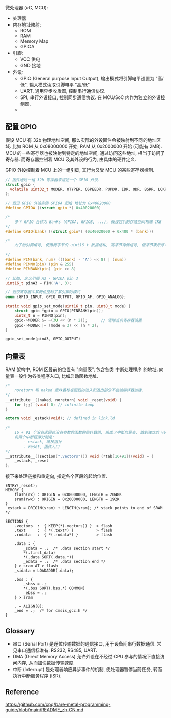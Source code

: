 微处理器 (uC, MCU):
- 处理器
- 内存地址映射:
	- ROM 
	- RAM 
	- Memory Map 
	- GPIOA 
- 引脚:
	- VCC 供电
	- GND 接地
- 外设:
	- GPIO (General purpose Input Output), 输出模式将引脚电平设置为 "高/低", 输入模式读取引脚电平 "高/低"
	- UART, 通用异步收发器, 控制串行通信协议.
	- SPI, 串行外设接口, 控制同步通信协议. 在 MCU/SoC 内作为独立的外设控制器.
	- 

## 配置 GPIO 

假设 MCU 有 32b 物理地址空间, 那么实际的外设固件会被映射到不同的地址区域. 比如 ROM 从 0x08000000 开始, RAM 从 0x2000000 开始 (可能有 2MB). MCU 的一些寄存器也被映射到特定的地址空间, 通过访问这些地址, 相当于访问了寄存器. 而寄存器控制着 MCU 及其外设的行为, 由具体的硬件定义.

GPIO 外设控制着 MCU 上的一组引脚, 其行为又受 MCU 的某些寄存器控制. 

```c
// 固件通过一组 32b 寄存器来描述一个 GPIO 外设. 
struct gpio {
  volatile uint32_t MODER, OTYPER, OSPEEDR, PUPDR, IDR, ODR, BSRR, LCKR, AFR[2];
};

// 假设 GPIO 外设实例 GPIOA 起始 地址为 0x40020000
#define GPIOA ((struct gpio *) 0x40020000)

/*
	多个 GPIO 合称为 Banks (GPIOA, GPIOB, ...), 假设它们的存储空间相隔 1KB
*/
#define GPIO(bank) ((struct gpio*) (0x40020000 + 0x400 * (bank)))

/*
	为了给引脚编号, 使用两字节的 uint16_t 数据结构, 高字节存储组号, 低字节表示序号.
	
*/
#define PIN(bank, num) (((bank) - 'A') << 8) | (num))
#define PINNO(pin) (pin & 255)
#define PINBANK(pin) (pin >> 8)

// 比如, 定义引脚 A3 - GPIOA pin 3
uint16_t pinA3 = PIN('A', 3);

// 假设寄存器中某两位控制了某引脚的模式
enum {GPIO_INPUT, GPIO_OUTPUT, GPIO_AF, GPIO_ANALOG};

static void gpio_set_mode(uint16_t pin, uint8_t mode) {
	struct gpio *gpio = GPIO(PINBANK(pin));
	uint8_t n = PINNO(pin);
	gpio->MODER &= ~(3U << (n * 2));      // 清除当前寄存器设置
	gpio->MODER |= (mode & 3) << (n * 2);
}

gpio_set_mode(pinA3, GPIO_OUTPUT)
```

## 向量表

RAM 架构中, ROM 区最前的位置有 "向量表", 包含各类 中断处理程序 的地址. 向量表一般作为各类程序入口, 比如启动函数地址. 

```c
/*
	noreturn 和 naked 意味着标准函数的进入和退出部分不会被编译器创建.
*/
__attribute__((naked, noreturn) void _reset(void) {
	for (;;) (void) 0; // infinite loop
}

extern void _estack(void); // defined in link.ld

/* 
	16 + 91 个没有返回也没有参数的函数的指针数组, 组成了中断向量表. 放到独立的 vectors 段.
	前两个中断程序分别是:
		- estack, 堆栈指针
		- reset, 固件入口
*/
__attribute__((section(".vectors"))) void (*tab[16+91])(void) = {
	_estack, _reset 
};
```

接下来处理链接和重定向, 指定各个区段的起始位置.

```ld
ENTRY(_reset);
MEMORY {
	flash(rx) : ORIGIN = 0x08000000, LENGTH = 2048K
	sram(rwx) : ORIGIN = 0x20000000, LENGTH = 192K
}
_estack = ORIGIN(sram) + LENGTH(sram); /* stack points to end of SRAM */

SECTIONS {
	.vectors  :  { KEEP(*(.vectors)) }  > flash
	.text     :  { *(.text*) }          > flash
	.rodata   :  { *(.rodata*) }        > flash 

	.data : {
		_sdata = .;  /* .data section start */
		*(.first_data)
		*(.data SORT(.data.*))
		_edata = .;  /* .data section end */
	} > sram AT > flash 
	_sidata = LOADADDR(.data);

	.bss : {
		_sbss = .;
		*(.bss SORT(.bss.*) COMMON)
		_ebss = .;
	} > sram

	. = ALIGN(8);
	_end = .;  /* for cmsis_gcc.h */
}
```

## Glossary

- 串口 (Serial Port) 是逐位传输数据的通信接口, 用于设备间串行数据通信. 常见串口通信标准有: RS232, RS485, UART.
- DMA (Direct Memory Access) 允许外设在不经过 CPU 参与的情况下直接访问内存, 从而加快数据传输速度.
- 中断 (Interrupt) 是处理器响应异步事件的机制, 使处理器暂停当前任务, 转而执行中断服务程序 (ISR).

## Reference 

https://github.com/cpq/bare-metal-programming-guide/blob/main/README_zh-CN.md
